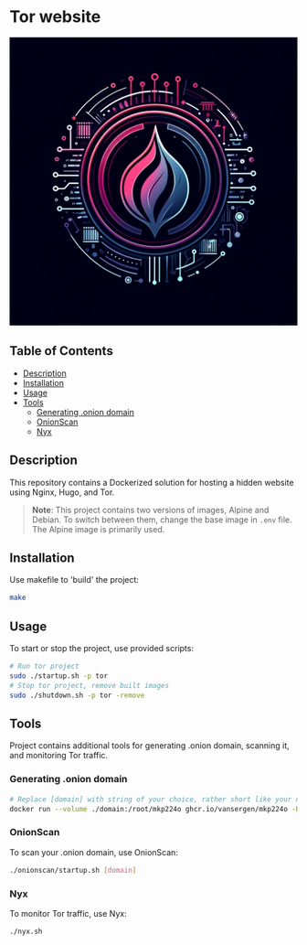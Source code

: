 # Tor website

![Logo](images/logo.jpg "Logo")

## Table of Contents

- [Description](#description)
- [Installation](#installation)
- [Usage](#usage)
- [Tools](#tools)
  - [Generating .onion domain](#generating-onion-domain)
  - [OnionScan](#onionscan)
  - [Nyx](#nyx)

## Description

This repository contains a Dockerized solution for hosting a hidden website using Nginx, Hugo, and Tor.

> **Note**: This project contains two versions of images, Alpine and Debian. To switch between them, change the base image in `.env` file. The Alpine image is primarily used.

## Installation

Use makefile to 'build' the project:

```bash
make
```

## Usage

To start or stop the project, use provided scripts:

```bash
# Run tor project
sudo ./startup.sh -p tor
# Stop tor project, remove built images
sudo ./shutdown.sh -p tor -remove
```

## Tools

Project contains additional tools for generating .onion domain, scanning it, and monitoring Tor traffic.

### Generating .onion domain

```bash
# Replace [domain] with string of your choice, rather short like your name or nick, whatever.
docker run --volume ./domain:/root/mkp224o ghcr.io/vansergen/mkp224o -B -S 5 -t 5 -n 1 [domain]
```

### OnionScan

To scan your .onion domain, use OnionScan:

```bash
./onionscan/startup.sh [domain]
```

### Nyx

To monitor Tor traffic, use Nyx:

```bash
./nyx.sh
```
